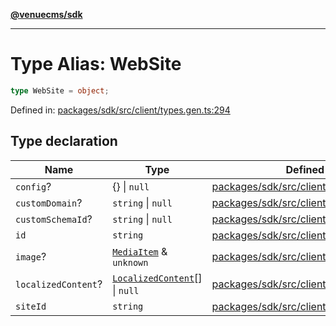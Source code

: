 [**@venuecms/sdk**](../Index.md)

***

# Type Alias: WebSite

```ts
type WebSite = object;
```

Defined in: [packages/sdk/src/client/types.gen.ts:294](https://github.com/venuecms/sdk/blob/9df621babf2d64de41bd45733e16986e94017e8a/packages/sdk/src/client/types.gen.ts#L294)

## Type declaration

| Name | Type | Defined in |
| ------ | ------ | ------ |
| <a id="config"></a> `config`? | \{\} \| `null` | [packages/sdk/src/client/types.gen.ts:299](https://github.com/venuecms/sdk/blob/9df621babf2d64de41bd45733e16986e94017e8a/packages/sdk/src/client/types.gen.ts#L299) |
| <a id="customdomain"></a> `customDomain`? | `string` \| `null` | [packages/sdk/src/client/types.gen.ts:297](https://github.com/venuecms/sdk/blob/9df621babf2d64de41bd45733e16986e94017e8a/packages/sdk/src/client/types.gen.ts#L297) |
| <a id="customschemaid"></a> `customSchemaId`? | `string` \| `null` | [packages/sdk/src/client/types.gen.ts:298](https://github.com/venuecms/sdk/blob/9df621babf2d64de41bd45733e16986e94017e8a/packages/sdk/src/client/types.gen.ts#L298) |
| <a id="id"></a> `id` | `string` | [packages/sdk/src/client/types.gen.ts:295](https://github.com/venuecms/sdk/blob/9df621babf2d64de41bd45733e16986e94017e8a/packages/sdk/src/client/types.gen.ts#L295) |
| <a id="image"></a> `image`? | [`MediaItem`](MediaItem.md) & `unknown` | [packages/sdk/src/client/types.gen.ts:302](https://github.com/venuecms/sdk/blob/9df621babf2d64de41bd45733e16986e94017e8a/packages/sdk/src/client/types.gen.ts#L302) |
| <a id="localizedcontent"></a> `localizedContent`? | [`LocalizedContent`](LocalizedContent.md)[] \| `null` | [packages/sdk/src/client/types.gen.ts:303](https://github.com/venuecms/sdk/blob/9df621babf2d64de41bd45733e16986e94017e8a/packages/sdk/src/client/types.gen.ts#L303) |
| <a id="siteid"></a> `siteId` | `string` | [packages/sdk/src/client/types.gen.ts:296](https://github.com/venuecms/sdk/blob/9df621babf2d64de41bd45733e16986e94017e8a/packages/sdk/src/client/types.gen.ts#L296) |
